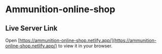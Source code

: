 # Ammunition-online-shop

## Live Server Link

Open [https://ammunition-online-shop.netlify.app/](https://ammunition-online-shop.netlify.app/) to view it in your browser.


